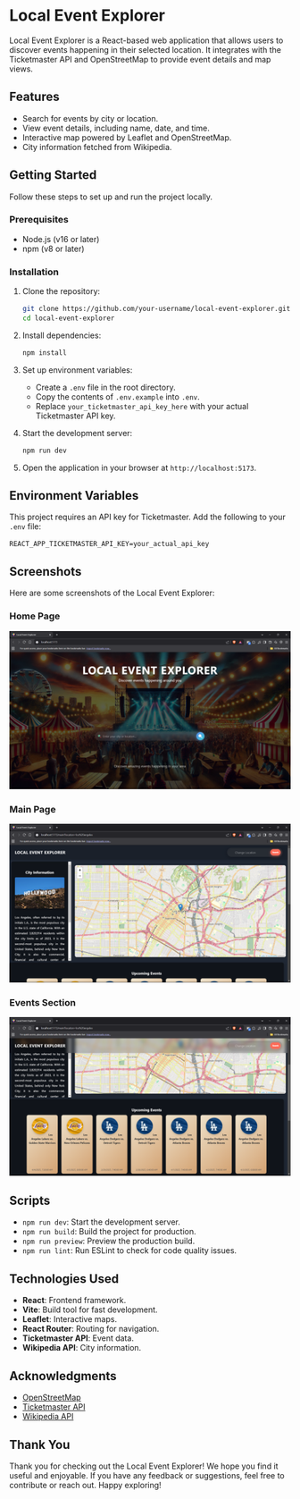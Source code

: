 # Local Event Explorer

Local Event Explorer is a React-based web application that allows users to discover events happening in their selected location. It integrates with the Ticketmaster API and OpenStreetMap to provide event details and map views.

## Features

- Search for events by city or location.
- View event details, including name, date, and time.
- Interactive map powered by Leaflet and OpenStreetMap.
- City information fetched from Wikipedia.

## Getting Started

Follow these steps to set up and run the project locally.

### Prerequisites

- Node.js (v16 or later)
- npm (v8 or later)

### Installation

1. Clone the repository:

   ```bash
   git clone https://github.com/your-username/local-event-explorer.git
   cd local-event-explorer
   ```

2. Install dependencies:

   ```bash
   npm install
   ```

3. Set up environment variables:

   - Create a `.env` file in the root directory.
   - Copy the contents of `.env.example` into `.env`.
   - Replace `your_ticketmaster_api_key_here` with your actual Ticketmaster API key.

4. Start the development server:

   ```bash
   npm run dev
   ```

5. Open the application in your browser at `http://localhost:5173`.

## Environment Variables

This project requires an API key for Ticketmaster. Add the following to your `.env` file:

```
REACT_APP_TICKETMASTER_API_KEY=your_actual_api_key
```

## Screenshots

Here are some screenshots of the Local Event Explorer:

### Home Page

![Home Page](./screenshots/Home%20page.png)

### Main Page

![Main Page](./screenshots/Main%20page.png)

### Events Section

![Events Section](./screenshots/Events%20section.png)

## Scripts

- `npm run dev`: Start the development server.
- `npm run build`: Build the project for production.
- `npm run preview`: Preview the production build.
- `npm run lint`: Run ESLint to check for code quality issues.

## Technologies Used

- **React**: Frontend framework.
- **Vite**: Build tool for fast development.
- **Leaflet**: Interactive maps.
- **React Router**: Routing for navigation.
- **Ticketmaster API**: Event data.
- **Wikipedia API**: City information.

## Acknowledgments

- [OpenStreetMap](https://www.openstreetmap.org/)
- [Ticketmaster API](https://developer.ticketmaster.com/)
- [Wikipedia API](https://www.mediawiki.org/wiki/API:Main_page)

## Thank You

Thank you for checking out the Local Event Explorer! We hope you find it useful and enjoyable. If you have any feedback or suggestions, feel free to contribute or reach out. Happy exploring!

